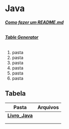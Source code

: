 #  Java
###### __[Como fazer um README.md](https://raullesteves.medium.com/github-como-fazer-um-readme-md-bonit%C3%A3o-c85c8f154f8)__
###### __[Table Generator](https://www.tablesgenerator.com/)__


1.  pasta   
  1.  pasta   
  1.  pasta  
  1.  pasta  
3.  pasta  
4.  pasta  

## Tabela  

| Pasta | Arquivos  |
|-------|-----------|
|   [**Livro_Java**](https://github.com/olimpiogilberto/Java/tree/master/Certifica%C3%A7%C3%A3o/Livro_Java)      |           |
|       |           |
|       |           |
